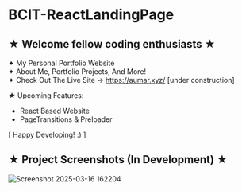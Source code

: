 # BCIT-ReactLandingPage

## ★ Welcome fellow coding enthusiasts ★

✦ My Personal Portfolio Website <br>
✦ About Me, Portfolio Projects, And More! <br>
✦ Check Out The Live Site → https://aumar.xyz/ [under construction]

★ Upcoming Features:
 - React Based Website
 - PageTransitions & Preloader

[ Happy Developing! :) ]


## ★ Project Screenshots (In Development) ★

![Screenshot 2025-03-16 162204](https://github.com/user-attachments/assets/bac4dd20-ca29-4087-8cb9-ebdbf636a4d6)

